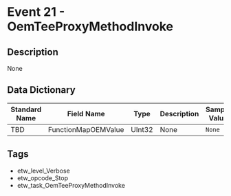 # Event 21 - OemTeeProxyMethodInvoke

## Description
None

## Data Dictionary
|Standard Name|Field Name|Type|Description|Sample Value|
|---|---|---|---|---|
|TBD|FunctionMapOEMValue|UInt32|None|`None`|

## Tags
* etw_level_Verbose
* etw_opcode_Stop
* etw_task_OemTeeProxyMethodInvoke